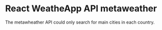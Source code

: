 # React WeatheApp API metaweather

The metawheather API could only search for main cities in each country.
